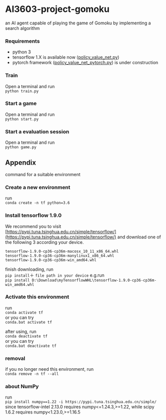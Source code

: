 # AI3603-project-gomoku
an AI agent capable of playing the game of Gomoku by implementing a search algorithm

### Requirements
- python 3
- tensorflow 1.X is available now ([policy_value_net.py](policy_value_net.py))
- pytorch framework ([policy_value_net_pytorch.py](policy_value_net_pytorch.py)) is under construction

### Train
Open a terminal and run<br>
`python train.py`

### Start a game
Open a terminal and run<br>
`python start.py`

### Start a evaluation session
Open a terminal and run<br>
`python game.py`


## Appendix
command for a suitable environment
### Create a new environment
run<br>
`conda create -n tf python=3.6`

### Install tensorflow 1.9.0
We recommend you to visit [https://pypi.tuna.tsinghua.edu.cn/simple/tensorflow/](https://pypi.tuna.tsinghua.edu.cn/simple/tensorflow/) and download one of the following 3 according your device.
```
tensorflow-1.9.0-cp36-cp36m-macosx_10_11_x86_64.whl
tensorflow-1.9.0-cp36-cp36m-manylinux1_x86_64.whl
tensorflow-1.9.0-cp36-cp36m-win_amd64.whl
```
finish downloading, run<br>
`pip install`＋ `file path in your device`
e.g.run<br> 
`pip install D:\Download\myTensorflowWHL\tensorflow-1.9.0-cp36-cp36m-win_amd64.whl`

### Activate this environment
run<br>
`conda activate tf`<br>
or you can try<br>
`conda.bat activate tf`

after using, run<br>
`conda deactivate tf`<br>
or you can try<br>
`conda.bat deactivate tf`

### removal
if you no longer need this environment, run<br>
`conda remove -n tf --all`

### about NumPy
run<br>
`pip install numpy==1.22 -i https://pypi.tuna.tsinghua.edu.cn/simple/`<br>
since tensorflow-intel 2.13.0 requires numpy<=1.24.3,>=1.22, while scipy 1.6.2 requires numpy<1.23.0,>=1.16.5

